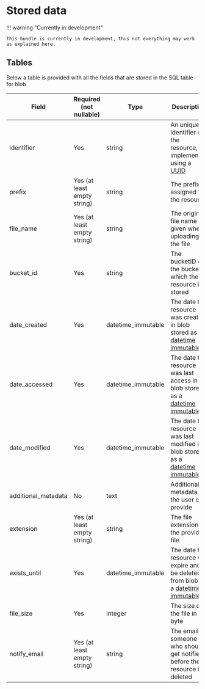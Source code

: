 # Stored data

!!! warning "Currently in development"

    This bundle is currently in development, thus not everything may work as explained here.

## Tables
Below a table is provided with all the fields that are stored in the SQL table for blob

| Field               | Required (not nullable)     | Type                | Description                                                                                                                                     | Max. length     |
|---------------------|-----------------------------|---------------------|-------------------------------------------------------------------------------------------------------------------------------------------------|-----------------|
| identifier          | Yes                         | string              | An unique identifier of the resource, implemented using a [UUID](https://en.wikipedia.org/wiki/Universally_unique_identifier)                   | 128             |
| prefix              | Yes (at least empty string) | string              | The prefix assigned to the resource                                                                                                             | 512             |
| file_name           | Yes (at least empty string) | string              | The original file name given when uploading the file                                                                                            | 512             |
| bucket_id           | Yes                         | string              | The bucketID of the bucket in which the resource is stored                                                                                      | 50              |
| date_created        | Yes                         | datetime_immutable  | The date the resource was created in blob stored as a [datetime immutable](https://www.php.net/manual/de/class.datetimeimmutable.php)           | -               |
| date_accessed       | Yes                         | datetime_immutable  | The date the resource was last access in blob stored as a [datetime immutable](https://www.php.net/manual/de/class.datetimeimmutable.php)       | -               |
| date_modified       | Yes                         | datetime_immutable  | The date the resource was last modified in blob stored as a [datetime immutable](https://www.php.net/manual/de/class.datetimeimmutable.php)     | -               |
| additional_metadata | No                          | text                | Additional metadata the user can provide                                                                                                        | - (65535 bytes) |
| extension           | Yes (at least empty string) | string              | The file extension of the provided file                                                                                                         | 64              |
| exists_until        | Yes                         | datetime_immutable  | The date the resource will expire and be deleted from blob as a [datetime immutable](https://www.php.net/manual/de/class.datetimeimmutable.php) | -               |
| file_size           | Yes                         | integer             | The size of the file in byte                                                                                                                    | -               |
| notify_email        | Yes (at least empty string) | string              | The email of someone who should get notified before the resource is deleted                                                                     | 255             |
